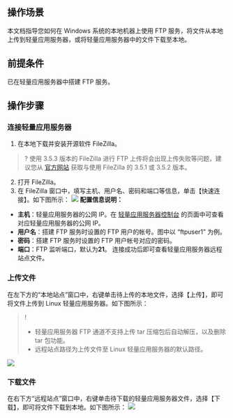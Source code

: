 ## 操作场景
本文档指导您如何在 Windows 系统的本地机器上使用 FTP 服务，将文件从本地上传到轻量应用服务器，或将轻量应用服务器中的文件下载至本地。

## 前提条件
已在轻量应用服务器中搭建 FTP 服务。



## 操作步骤

### 连接轻量应用服务器
1. 在本地下载并安装开源软件 FileZilla。
>? 使用 3.5.3 版本的 FileZilla 进行 FTP 上传将会出现上传失败等问题，建议您从 [官方网站](https://filezilla-project.org/) 获取与使用 FileZilla 的 3.5.1 或 3.5.2 版本。
>
2. 打开 FileZilla。
3. 在 FileZilla 窗口中，填写主机、用户名、密码和端口等信息，单击【快速连接】。如下图所示：
![](https://qcloudimg.tencent-cloud.cn/raw/878b3396866b46ca73952327b630b918.png)
**配置信息说明：**
 - **主机**：轻量应用服务器的公网 IP。在 [轻量应用服务器控制台](https://console.cloud.tencent.com/lighthouse/instance/index) 的页面中可查看对应轻量应用服务器的公网 IP。
 - **用户名**：搭建 FTP 服务时设置的 FTP 用户的帐号。图中以 “ftpuser1” 为例。
 - **密码**：搭建 FTP 服务时设置的 FTP 用户帐号对应的密码。
 - **端口**：FTP 监听端口，默认为**21**。
连接成功后即可查看轻量应用服务器远程站点文件。

### 上传文件
在左下方的“本地站点”窗口中，右键单击待上传的本地文件，选择【上传】，即可将文件上传到 Linux 轻量应用服务器。如下图所示：
>! 
>- 轻量应用服务器 FTP 通道不支持上传 tar 压缩包后自动解压，以及删除 tar 包功能。
>- 远程站点路径为上传文件至 Linux 轻量应用服务器的默认路径。
>
![](https://qcloudimg.tencent-cloud.cn/raw/7cf9ea5a5105636c2e943a01c5127b95.png)

### 下载文件
在右下方“远程站点”窗口中，右键单击待下载的轻量应用服务器文件，选择【下载】，即可将文件下载到本地。如下图所示：
![](https://qcloudimg.tencent-cloud.cn/raw/b07de298a243b21ee5f334cb217d0f61.png)

